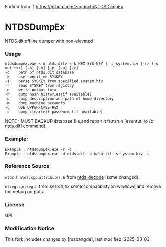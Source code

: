 Forked from ：https://github.com/zcgonvh/NTDSDumpEx
# NTDSDumpEx

NTDS.dit offline dumper with non-elevated

### Usage
	ntdsdumpex.exe <-d ntds.dit> <-k HEX-SYS-KEY | -s system.hiv |-r> [-o out.txt] [-h] [-m] [-p] [-u] [-c]
	-d    path of ntds.dit database
	-k    use specified SYSKEY
	-s    parse SYSKEY from specified system.hiv
	-r    read SYSKEY from registry
	-o    write output into
	-h    dump hash histories(if available)
	-p    dump description and path of home directory
	-m    dump machine accounts
	-u    USE UPPER-CASE-HEX
	-c    dump cleartext passwords(if available)



NOTE : MUST BACKUP database file,and repair it frist(run [esentutl /p /o ntds.dit] command).

### Example:
	Example : ntdsdumpex.exe -r -c
	Example : ntdsdumpex.exe -d ntds.dit -o hash.txt -s system.hiv -c

### Reference Source
`ntds.h`,`ntds.cpp`,`attributes.h` from [ntds_decode](https://github.com/mubix/ntds_decode) (some changed).

`ntreg.c`,`ntreg.h` from search,fix some compatibility on windows,and remove the debug outputs.



### License
GPL

### Modification Notice
This fork includes changes by [mabangde], last modified: 2025-03-03
